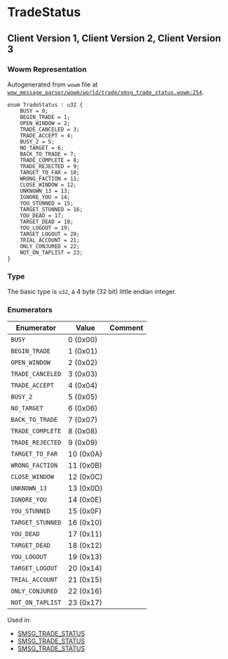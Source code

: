 # TradeStatus

## Client Version 1, Client Version 2, Client Version 3

### Wowm Representation

Autogenerated from `wowm` file at [`wow_message_parser/wowm/world/trade/smsg_trade_status.wowm:254`](https://github.com/gtker/wow_messages/tree/main/wow_message_parser/wowm/world/trade/smsg_trade_status.wowm#L254).

```rust,ignore
enum TradeStatus : u32 {
    BUSY = 0;
    BEGIN_TRADE = 1;
    OPEN_WINDOW = 2;
    TRADE_CANCELED = 3;
    TRADE_ACCEPT = 4;
    BUSY_2 = 5;
    NO_TARGET = 6;
    BACK_TO_TRADE = 7;
    TRADE_COMPLETE = 8;
    TRADE_REJECTED = 9;
    TARGET_TO_FAR = 10;
    WRONG_FACTION = 11;
    CLOSE_WINDOW = 12;
    UNKNOWN_13 = 13;
    IGNORE_YOU = 14;
    YOU_STUNNED = 15;
    TARGET_STUNNED = 16;
    YOU_DEAD = 17;
    TARGET_DEAD = 18;
    YOU_LOGOUT = 19;
    TARGET_LOGOUT = 20;
    TRIAL_ACCOUNT = 21;
    ONLY_CONJURED = 22;
    NOT_ON_TAPLIST = 23;
}
```
### Type
The basic type is `u32`, a 4 byte (32 bit) little endian integer.
### Enumerators
| Enumerator | Value  | Comment |
| --------- | -------- | ------- |
| `BUSY` | 0 (0x00) |  |
| `BEGIN_TRADE` | 1 (0x01) |  |
| `OPEN_WINDOW` | 2 (0x02) |  |
| `TRADE_CANCELED` | 3 (0x03) |  |
| `TRADE_ACCEPT` | 4 (0x04) |  |
| `BUSY_2` | 5 (0x05) |  |
| `NO_TARGET` | 6 (0x06) |  |
| `BACK_TO_TRADE` | 7 (0x07) |  |
| `TRADE_COMPLETE` | 8 (0x08) |  |
| `TRADE_REJECTED` | 9 (0x09) |  |
| `TARGET_TO_FAR` | 10 (0x0A) |  |
| `WRONG_FACTION` | 11 (0x0B) |  |
| `CLOSE_WINDOW` | 12 (0x0C) |  |
| `UNKNOWN_13` | 13 (0x0D) |  |
| `IGNORE_YOU` | 14 (0x0E) |  |
| `YOU_STUNNED` | 15 (0x0F) |  |
| `TARGET_STUNNED` | 16 (0x10) |  |
| `YOU_DEAD` | 17 (0x11) |  |
| `TARGET_DEAD` | 18 (0x12) |  |
| `YOU_LOGOUT` | 19 (0x13) |  |
| `TARGET_LOGOUT` | 20 (0x14) |  |
| `TRIAL_ACCOUNT` | 21 (0x15) |  |
| `ONLY_CONJURED` | 22 (0x16) |  |
| `NOT_ON_TAPLIST` | 23 (0x17) |  |

Used in:
* [SMSG_TRADE_STATUS](smsg_trade_status.md)
* [SMSG_TRADE_STATUS](smsg_trade_status.md)
* [SMSG_TRADE_STATUS](smsg_trade_status.md)

